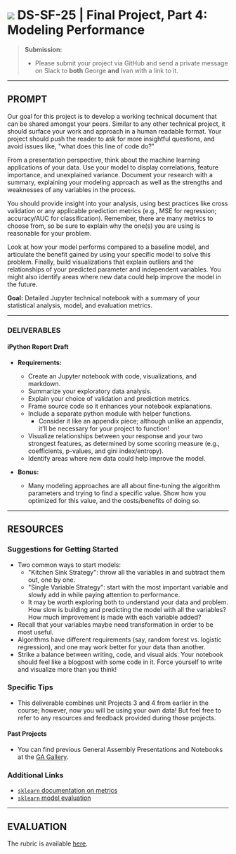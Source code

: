 # ![](https://ga-dash.s3.amazonaws.com/production/assets/logo-9f88ae6c9c3871690e33280fcf557f33.png) DS-SF-25 | Final Project, Part 4: Modeling Performance

> **Submission:**
>
> - Please submit your project via GitHub and send a private message on Slack to **both** George **and** Ivan with a link to it.

---

## PROMPT

Our goal for this project is to develop a working technical document that can be shared amongst your peers.  Similar to any other technical project, it should surface your work and approach in a human readable format.  Your project should push the reader to ask for more insightful questions, and avoid issues like, "what does this line of code do?"

From a presentation perspective, think about the machine learning applications of your data.  Use your model to display correlations, feature importance, and unexplained variance.  Document your research with a summary, explaining your modeling approach as well as the strengths and weaknesses of any variables in the process.

You should provide insight into your analysis, using best practices like cross validation or any applicable prediction metrics (e.g., MSE for regression; accuracy/AUC for classification).  Remember, there are many metrics to choose from, so be sure to explain why the one(s) you are using is reasonable for your problem.

Look at how your model performs compared to a baseline model, and articulate the benefit gained by using your specific model to solve this problem.  Finally, build visualizations that explain outliers and the relationships of your predicted parameter and independent variables.  You might also identify areas where new data could help improve the model in the future.

**Goal:** Detailed Jupyter technical notebook with a summary of your statistical analysis, model, and evaluation metrics.

---

### DELIVERABLES

#### iPython Report Draft

- **Requirements:**
  - Create an Jupyter notebook with code, visualizations, and markdown.
  - Summarize your exploratory data analysis.
  - Explain your choice of validation and prediction metrics.
  - Frame source code so it enhances your notebook explanations.
  - Include a separate python module with helper functions.
    - Consider it like an appendix piece; although unlike an appendix, it'll be necessary for your project to function!
  - Visualize relationships between your response and your two strongest features, as determined by some scoring measure (e.g., coefficients, p-values, and gini index/entropy).
  - Identify areas where new data could help improve the model.

- **Bonus:**
  - Many modeling approaches are all about fine-tuning the algorithm parameters and trying to find a specific value.  Show how you optimized for this value, and the costs/benefits of doing so.

---

## RESOURCES

### Suggestions for Getting Started

- Two common ways to start models:
  -  "Kitchen Sink Strategy": throw all the variables in and subtract them out, one by one.
  -  "Single Variable Strategy": start with the most important variable and slowly add in while paying attention to performance.
    - It may be worth exploring both to understand your data and problem.  How slow is building and predicting the model with all the variables?  How much improvement is made with each variable added?
- Recall that your variables maybe need transformation in order to be most useful.
- Algorithms have different requirements (say, random forest vs. logistic regression), and one may work better for your data than another.
- Strike a balance between writing, code, and visual aids.  Your notebook should feel like a blogpost with some code in it.  Force yourself to write and visualize more than you think!

### Specific Tips

- This deliverable combines unit Projects 3 and 4 from earlier in the course; however, now you will be using your own data!  But feel free to refer to any resources and feedback provided during those projects.

#### Past Projects

- You can find previous General Assembly Presentations and Notebooks at the [GA Gallery](https://gallery.generalassemb.ly/DS?metro=).

### Additional Links

- [`sklearn` documentation on metrics](http://scikit-learn.org/stable/modules/classes.html)
- [`sklearn` model evaluation](http://scikit-learn.org/stable/modules/model_evaluation.html)

---

## EVALUATION

The rubric is available [here](./rubric).
